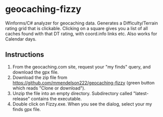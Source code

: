 # geocaching-fizzy
Winforms/C# analyzer for geocaching data.   Generates a Difficulty/Terrain rating grid that is clickable.  Clicking on a square gives you a list of all caches found with that DT rating, with coord.info links etc.  Also works for Calendar days. 

## Instructions

1. From the geocaching.com site, request your "my finds" query, and download the gpx file.
1. Download the zip file from https://github.com/mmendelson222/geocaching-fizzy (green button which reads "Clone or download").
1. Unzip the file into an empty directory.  Subdirectory called "latest-release" contains the executable.
1. Double click on Fizzy.exe.  When you see the dialog, select your my finds gpx file. 